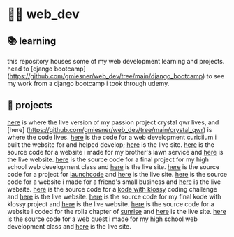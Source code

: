 # 👩‍💻 web_dev

## 📚 learning
this repository houses some of my web development learning and projects. head to [django bootcamp] (https://github.com/gmiesner/web_dev/tree/main/django_bootcamp) to see my work from a django bootcamp i took through udemy. 

## 📝 projects 
[here](https://gmiesner.github.io/web_dev/crystal_qwr/) is where the live version of my passion project crystal qwr lives, and [here] (https://github.com/gmiesner/web_dev/tree/main/crystal_qwr) is where the code lives. [here](https://github.com/gmiesner/web_dev/tree/main/empowerpy_web_d3v) is the code for a web development curicilum i built the website for and helped develop; [here](https://gmiesner.github.io/web_dev/empowerpy_web_d3v/) is the live site. [here](https://github.com/gmiesner/web_dev/tree/main/gavins_lawn_care) is the source code for a website i made for my brother's lawn service and [here](https://gmiesner.github.io/web_dev/gavins_lawn_care/) is the live website. [here](https://github.com/gmiesner/web_dev/tree/main/hs_app_website) is the source code for a final project for my high school web development class and [here](https://gmiesner.github.io/web_dev/hs_app_website/) is the live site. [here](https://github.com/gmiesner/web_dev/tree/main/html_me_something) is the source code for a project for [launchcode](https://launchcode.org) and [here](https://gmiesner.github.io/web_dev/html_me_something/) is the live site. [here](https://github.com/gmiesner/web_dev/tree/main/make_makes) is the source code for a website i made for a friend's small business and [here](https://gmiesner.github.io/web_dev/make_makes/) is the live website. [here](https://github.com/gmiesner/web_dev/tree/main/my_space_practice) is the source code for a [kode with klossy](https://kodewithklossy.com) coding challenge and [here](https://gmiesner.github.io/web_dev/my_space_practice) is the live website. [here](https://github.com/gmiesner/web_dev/tree/main/ren3w) is the source code for my final kode with klossy project and [here](https://kwk-final-project--gmiesner.repl.co/) is the live website. [here](https://github.com/gmiesner/web_dev/tree/main/sunrise_rolla) is the source code for a website i coded for the rolla chapter of [sunrise](https://sunrisemovement.com) and [here](https://sunriserolla.github.io) is the live site. [here](https://github.com/gmiesner/web_dev/tree/main/title_ix_web_quest) is the source code for a web quest i made for my high school web development class and [here](https://gmiesner.github.io/web_dev/title_ix_web_quest) is the live site. 
